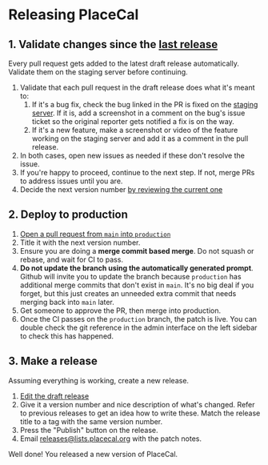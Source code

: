 # Releasing PlaceCal

## 1. Validate changes since the [last release](https://github.com/geeksforsocialchange/PlaceCal/releases)

Every pull request gets added to the latest draft release automatically. Validate them on the staging server before continuing.

1. Validate that each pull request in the draft release does what it's meant to:
   1. If it's a bug fix, check the bug linked in the PR is fixed on the [staging server](https://placecal-staging.org/). If it is, add a screenshot in a comment on the bug's issue ticket so the original reporter gets notified a fix is on the way.
   2. If it's a new feature, make a screenshot or video of the feature working on the staging server and add it as a comment in the pull release.
2. In both cases, open new issues as needed if these don't resolve the issue.
3. If you're happy to proceed, continue to the next step. If not, merge PRs to address issues until you are.
4. Decide the next version number [by reviewing the current one](https://github.com/geeksforsocialchange/PlaceCal/releases)

## 2. Deploy to production

1. [Open a pull request from `main` into `production`](https://github.com/geeksforsocialchange/PlaceCal/compare/production...main)
2. Title it with the next version number.
3. Ensure you are doing a **merge commit based merge**. Do not squash or rebase, and wait for CI to pass.
4. **Do not update the branch using the automatically generated prompt**. Github will invite you to update the branch because `production` has additional merge commits that don't exist in `main`. It's no big deal if you forget, but this just creates an unneeded extra commit that needs merging back into `main` later.
5. Get someone to approve the PR, then merge into production.
6. Once the CI passes on the `production` branch, the patch is live. You can double check the git reference in the admin interface on the left sidebar to check this has happened.

## 3. Make a release

Assuming everything is working, create a new release.

1. [Edit the draft release](https://github.com/geeksforsocialchange/PlaceCal/releases)
2. Give it a version number and nice description of what's changed. Refer to previous releases to get an idea how to write these. Match the release title to a tag with the same version number.
3. Press the "Publish" button on the release.
4. Email releases@lists.placecal.org with the patch notes.

Well done! You released a new version of PlaceCal.
